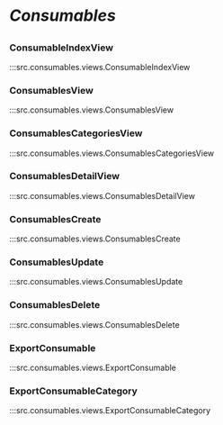 # ***Consumables***

##

### ConsumableIndexView
:::src.consumables.views.ConsumableIndexView

### ConsumablesView
:::src.consumables.views.ConsumablesView

### ConsumablesCategoriesView
:::src.consumables.views.ConsumablesCategoriesView

### ConsumablesDetailView
:::src.consumables.views.ConsumablesDetailView

### ConsumablesCreate
:::src.consumables.views.ConsumablesCreate

### ConsumablesUpdate
:::src.consumables.views.ConsumablesUpdate

### ConsumablesDelete
:::src.consumables.views.ConsumablesDelete

### ExportConsumable
:::src.consumables.views.ExportConsumable

### ExportConsumableCategory
:::src.consumables.views.ExportConsumableCategory
